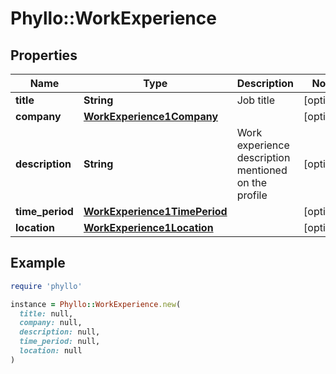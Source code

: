# Phyllo::WorkExperience

## Properties

| Name | Type | Description | Notes |
| ---- | ---- | ----------- | ----- |
| **title** | **String** | Job title | [optional] |
| **company** | [**WorkExperience1Company**](WorkExperience1Company.md) |  | [optional] |
| **description** | **String** | Work experience description mentioned on the profile | [optional] |
| **time_period** | [**WorkExperience1TimePeriod**](WorkExperience1TimePeriod.md) |  | [optional] |
| **location** | [**WorkExperience1Location**](WorkExperience1Location.md) |  | [optional] |

## Example

```ruby
require 'phyllo'

instance = Phyllo::WorkExperience.new(
  title: null,
  company: null,
  description: null,
  time_period: null,
  location: null
)
```

